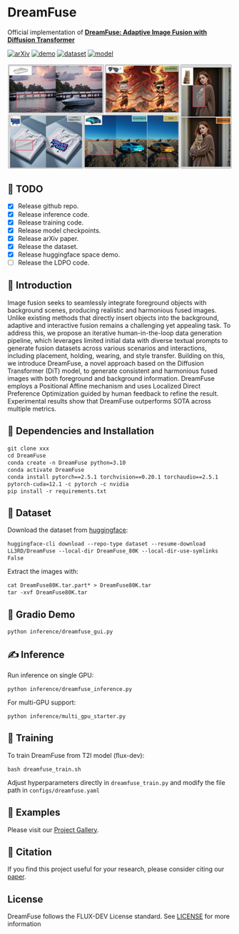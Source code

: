 # DreamFuse
Official implementation of **[DreamFuse: Adaptive Image Fusion with Diffusion Transformer](https://ll3rd.github.io/DreamFuse/)**

[![arXiv](https://img.shields.io/badge/arXiv-Paper-<COLOR>.svg)](https://arxiv.org/abs/2504.08291) [![demo](https://img.shields.io/badge/🤗-Demo-orange)](https://huggingface.co/spaces/LL3RD/DreamFuse) [![dataset](https://img.shields.io/badge/🤗-Dataset-yellow)](https://huggingface.co/datasets/LL3RD/DreamFuse) [![model](https://img.shields.io/badge/🤗-Model-yellow)](https://huggingface.co/LL3RD/DreamFuse) <br>


![](examples/assets/DreamFuse_Visual.webp)

## 🚀 TODO
- [x] Release github repo.
- [x] Release inference code.
- [x] Release training code.
- [x] Release model checkpoints.
- [x] Release arXiv paper.
- [x] Release the dataset.
- [x] Release huggingface space demo.
- [ ] Release the LDPO code.

## 📖 Introduction
Image fusion seeks to seamlessly integrate foreground objects with background scenes, producing realistic and harmonious fused images. Unlike existing methods that directly insert objects into the background, adaptive and interactive fusion remains a challenging yet appealing task. To address this, we propose an iterative human-in-the-loop data generation pipeline, which leverages limited initial data with diverse textual prompts to generate fusion datasets across various scenarios and interactions, including placement, holding, wearing, and style transfer. Building on this, we introduce DreamFuse, a novel approach based on the Diffusion Transformer (DiT) model, to generate consistent and harmonious fused images with both foreground and background information. DreamFuse employs a Positional Affine mechanism and uses Localized Direct Preference Optimization guided by human feedback to refine the result. Experimental results show that DreamFuse outperforms SOTA across multiple metrics.

## 🔧 Dependencies and Installation

```shell
git clone xxx
cd DreamFuse
conda create -n DreamFuse python=3.10
conda activate DreamFuse
conda install pytorch==2.5.1 torchvision==0.20.1 torchaudio==2.5.1 pytorch-cuda=12.1 -c pytorch -c nvidia
pip install -r requirements.txt
```

## 📖 Dataset
Download the dataset from [huggingface](https://huggingface.co/datasets/LL3RD/DreamFuse):
```shell
huggingface-cli download --repo-type dataset --resume-download LL3RD/DreamFuse --local-dir DreamFuse_80K --local-dir-use-symlinks False
```
Extract the images with:
```shell
cat DreamFuse80K.tar.part* > DreamFuse80K.tar
tar -xvf DreamFuse80K.tar
```


## 🌟 Gradio Demo
```shell
python inference/dreamfuse_gui.py
```

## ✍️ Inference
Run inference on single GPU:
```shell
python inference/dreamfuse_inference.py
```
For multi-GPU support:
```shell
python inference/multi_gpu_starter.py
```
## 🚀 Training
To train DreamFuse from T2I model (flux-dev):
```shell
bash dreamfuse_train.sh
```
Adjust hyperparameters directly in `dreamfuse_train.py` and modify the file path in `configs/dreamfuse.yaml`

## 🎨 Examples
Please visit our [Project Gallery](https://ll3rd.github.io/DreamFuse/).

## 📄 Citation
If you find this project useful for your research, please consider citing our [paper](https://arxiv.org/abs/2504.08291).

## License
DreamFuse follows the FLUX-DEV License standard. See [LICENSE](https://github.com/black-forest-labs/flux) for more information